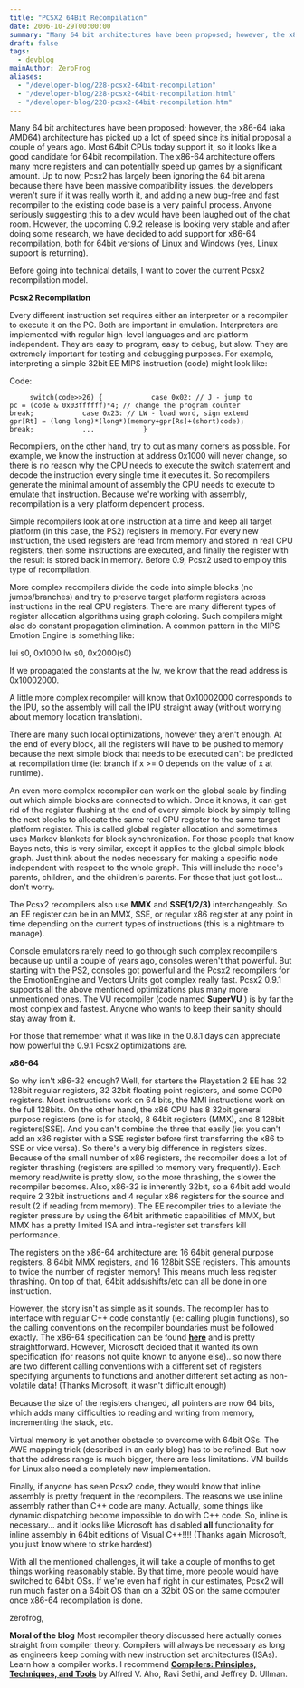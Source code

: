 ```yaml
---
title: "PCSX2 64Bit Recompilation"
date: 2006-10-29T00:00:00
summary: "Many 64 bit architectures have been proposed; however, the x86-64 (aka AMD64) architecture has picked up a lot of speed since its initial proposal a couple of years ago"
draft: false
tags:
  - devblog
mainAuthor: ZeroFrog
aliases:
  - "/developer-blog/228-pcsx2-64bit-recompilation"
  - "/developer-blog/228-pcsx2-64bit-recompilation.html"
  - "/developer-blog/228-pcsx2-64bit-recompilation.htm"
---
```


Many 64 bit architectures have been proposed; however, the x86-64 (aka
AMD64) architecture has picked up a lot of speed since its initial
proposal a couple of years ago. Most 64bit CPUs today support it, so it
looks like a good candidate for 64bit recompilation. The x86-64
architecture offers many more registers and can potentially speed up
games by a significant amount. Up to now, Pcsx2 has largely been
ignoring the 64 bit arena because there have been massive compatibility
issues, the developers weren't sure if it was really worth it, and
adding a new bug-free and fast recompiler to the existing code base is a
very painful process. Anyone seriously suggesting this to a dev would
have been laughed out of the chat room. However, the upcoming 0.9.2
release is looking very stable and after doing some research, we have
decided to add support for x86-64 recompilation, both for 64bit versions
of Linux and Windows (yes, Linux support is returning).

Before going into technical details, I want to cover the current Pcsx2
recompilation model.

**Pcsx2 Recompilation**

Every different instruction set requires either an interpreter or a
recompiler to execute it on the PC. Both are important in emulation.
Interpreters are implemented with regular high-level languages and are
platform independent. They are easy to program, easy to debug, but slow.
They are extremely important for testing and debugging purposes. For
example, interpreting a simple 32bit EE MIPS instruction (code) might
look like:

<!-- TODO - legacy -->

<div class="codeblock">

<div class="title">

Code:

</div>

<div class="body" dir="ltr">

`      switch(code>>26) {            case 0x02: // J - jump to            pc = (code & 0x03ffffff)*4; // change the program counter            break;            case 0x23: // LW - load word, sign extend            gpr[Rt] = (long long)*(long*)(memory+gpr[Rs]+(short)code);            break;            ...            }     `

</div>

</div>

Recompilers, on the other hand, try to cut as many corners as possible.
For example, we know the instruction at address 0x1000 will never
change, so there is no reason why the CPU needs to execute the switch
statement and decode the instruction every single time it executes it.
So recompilers generate the minimal amount of assembly the CPU needs to
execute to emulate that instruction. Because we're working with
assembly, recompilation is a very platform dependent process.

Simple recompilers look at one instruction at a time and keep all target
platform (in this case, the PS2) registers in memory. For every new
instruction, the used registers are read from memory and stored in real
CPU registers, then some instructions are executed, and finally the
register with the result is stored back in memory. Before 0.9, Pcsx2
used to employ this type of recompilation.

More complex recompilers divide the code into simple blocks (no
jumps/branches) and try to preserve target platform registers across
instructions in the real CPU registers. There are many different types
of register allocation algorithms using graph coloring. Such compilers
might also do constant propagation elimination. A common pattern in the
MIPS Emotion Engine is something like:

lui s0, 0x1000
lw s0, 0x2000(s0)

If we propagated the constants at the lw, we know that the read address
is 0x10002000.

A little more complex recompiler will know that 0x10002000 corresponds
to the IPU, so the assembly will call the IPU straight away (without
worrying about memory location translation).

There are many such local optimizations, however they aren't enough. At
the end of every block, all the registers will have to be pushed to
memory because the next simple block that needs to be executed can't be
predicted at recompilation time (ie: branch if x &gt;= 0 depends on the
value of x at runtime).

An even more complex recompiler can work on the global scale by finding
out which simple blocks are connected to which. Once it knows, it can
get rid of the register flushing at the end of every simple block by
simply telling the next blocks to allocate the same real CPU register to
the same target platform register. This is called global register
allocation and sometimes uses Markov blankets for block synchronization.
For those people that know Bayes nets, this is very similar, except it
applies to the global simple block graph. Just think about the nodes
necessary for making a specific node independent with respect to the
whole graph. This will include the node's parents, children, and the
children's parents. For those that just got lost... don't worry.

The Pcsx2 recompilers also use **MMX** and **SSE(1/2/3)**
interchangeably. So an EE register can be in an MMX, SSE, or regular x86
register at any point in time depending on the current types of
instructions (this is a nightmare to manage).

Console emulators rarely need to go through such complex recompilers
because up until a couple of years ago, consoles weren't that powerful.
But starting with the PS2, consoles got powerful and the Pcsx2
recompilers for the EmotionEngine and Vectors Units got complex really
fast. Pcsx2 0.9.1 supports all the above mentioned optimizations plus
many more unmentioned ones. The VU recompiler (code named **SuperVU** )
is by far the most complex and fastest. Anyone who wants to keep their
sanity should stay away from it.

For those that remember what it was like in the 0.8.1 days can
appreciate how powerful the 0.9.1 Pcsx2 optimizations are.

**x86-64**

So why isn't x86-32 enough? Well, for starters the Playstation 2 EE has
32 128bit regular registers, 32 32bit floating point registers, and some
COP0 registers. Most instructions work on 64 bits, the MMI instructions
work on the full 128bits. On the other hand, the x86 CPU has 8 32bit
general purpose registers (one is for stack), 8 64bit registers (MMX),
and 8 128bit registers(SSE). And you can't combine the three that easily
(ie: you can't add an x86 register with a SSE register before first
transferring the x86 to SSE or vice versa). So there's a very big
difference in registers sizes. Because of the small number of x86
registers, the recompiler does a lot of register thrashing (registers
are spilled to memory very frequently). Each memory read/write is pretty
slow, so the more thrashing, the slower the recompiler becomes. Also,
x86-32 is inherently 32bit, so a 64bit add would require 2 32bit
instructions and 4 regular x86 registers for the source and result (2 if
reading from memory). The EE recompiler tries to alleviate the register
pressure by using the 64bit arithmetic capabilities of MMX, but MMX has
a pretty limited ISA and intra-register set transfers kill
performance.

The registers on the x86-64 architecture are: 16 64bit general purpose
registers, 8 64bit MMX registers, and 16 128bit SSE registers. This
amounts to twice the number of register memory! This means much less
register thrashing. On top of that, 64bit adds/shifts/etc can all be
done in one instruction.

However, the story isn't as simple as it sounds. The recompiler has to
interface with regular C++ code constantly (ie: calling plugin
functions), so the calling conventions on the recompiler boundaries must
be followed exactly. The x86-64 specification can be found
[**here**](http://www.x86-64.org/) and is pretty straightforward.
However, Microsoft decided that it wanted its own specification (for
reasons not quite known to anyone else).. so now there are two different
calling conventions with a different set of registers specifying
arguments to functions and another different set acting as non-volatile
data! (Thanks Microsoft, it wasn't difficult enough)

Because the size of the registers changed, all pointers are now 64 bits,
which adds many difficulties to reading and writing from memory,
incrementing the stack, etc.

Virtual memory is yet another obstacle to overcome with 64bit OSs. The
AWE mapping trick (described in an early blog) has to be refined. But
now that the address range is much bigger, there are less limitations.
VM builds for Linux also need a completely new implementation.

Finally, if anyone has seen Pcsx2 code, they would know that inline
assembly is pretty frequent in the recompilers. The reasons we use
inline assembly rather than C++ code are many. Actually, some things
like dynamic dispatching become impossible to do with C++ code. So,
inline is necessary... and it looks like Microsoft has disabled **all**
functionality for inline assembly in 64bit editions of Visual C++!!!!
(Thanks again Microsoft, you just know where to strike hardest)

With all the mentioned challenges, it will take a couple of months to
get things working reasonably stable. By that time, more people would
have switched to 64bit OSs. If we're even half right in our estimates,
Pcsx2 will run much faster on a 64bit OS than on a 32bit OS on the same
computer once x86-64 recompilation is done.

zerofrog,

**Moral of the blog** Most recompiler theory discussed here actually
comes straight from compiler theory. Compilers will always be necessary
as long as engineers keep coming with new instruction set architectures
(ISAs). Learn how a compiler works. I recommend [**Compilers:
Principles, Techniques, and
Tools**](http://www.amazon.com/Compilers-Principles-Techniques-Alfred-Aho/dp/0201100886/sr=8-2/qid=1162088515/ref=pd_bbs_2/002-1428306-8445667?ie=UTF8&s=books)
by Alfred V. Aho, Ravi Sethi, and Jeffrey D. Ullman.
